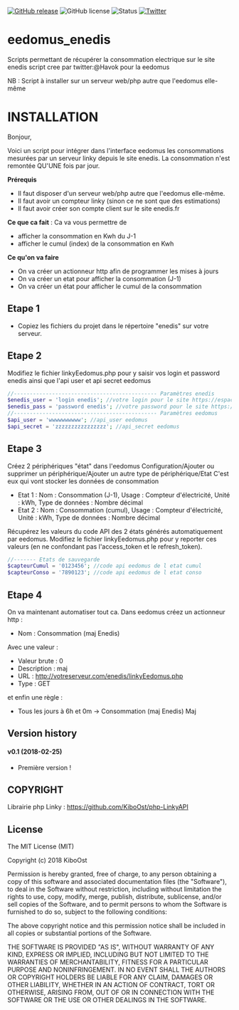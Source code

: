 [![GitHub release](https://img.shields.io/github/release/aussitot/eedomus_enedis.svg?style=flat-square)](https://github.com/aussitot/eedomus_enedis/releases)
![GitHub license](https://img.shields.io/github/license/aussitot/eedomus_enedis.svg?style=flat-square)
![Status](https://img.shields.io/badge/Status-beta-red.svg?style=flat-square)
[![Twitter](https://img.shields.io/badge/twitter-@havok-blue.svg?style=flat-square)](http://twitter.com/havok)
# eedomus_enedis
Scripts permettant de récupérer la consommation electrique sur le site enedis
script cree par twitter:@Havok pour la eedomus

NB : Script à installer sur un serveur web/php autre que l'eedomus elle-même

# INSTALLATION
Bonjour,

Voici un  script pour intégrer dans l'interface eedomus les consommations mesurées par un serveur linky depuis le site enedis.
La consommation n'est remontée QU'UNE fois par jour.

**Prérequis**
- Il faut disposer d'un serveur web/php autre que l'eedomus elle-même.  
- Il faut avoir un compteur linky (sinon ce ne sont que des estimations)
- Il faut avoir créer son compte client sur le site enedis.fr

**Ce que ca fait** : Ca va vous permettre de
- afficher la consommation en Kwh du J-1
- afficher le cumul (index) de la consommation en Kwh

**Ce qu'on va faire**
- On va créer un actionneur http afin de programmer les mises à jours
- On va créer un etat pour afficher la consommation (J-1)
- On va créer un état pour afficher le cumul de la consommation

## Etape 1
- Copiez les fichiers du projet dans le répertoire "enedis" sur votre serveur.

## Etape 2
Modifiez le fichier linkyEedomus.php pour y saisir vos login et password enedis ainsi que l'api user et api secret eedomus

```php
//--------------------------------------------- Paramètres enedis
$enedis_user = 'login enedis'; //votre login pour le site https://espace-client-particuliers.enedis.fr/group/espace-particuliers/accueil
$enedis_pass = 'password enedis'; //votre password pour le site https://espace-client-particuliers.enedis.fr/group/espace-particuliers/accueil
//--------------------------------------------- Paramètres eedomus
$api_user = 'wwwwwwwwww'; //api_user eedomus
$api_secret = 'zzzzzzzzzzzzzzzz'; //api_secret eedomus
```
## Etape 3
Créez 2 périphériques "état" dans l'eedomus Configuration/Ajouter ou supprimer un périphérique/Ajouter un autre type de périphérique/Etat
C'est eux qui vont stocker les données de consommation

- Etat 1 : Nom : Consommation (J-1), Usage : Compteur d'électricité, Unité : kWh, Type de données : Nombre décimal
- Etat 2 : Nom : Consommation (cumul), Usage : Compteur d'électricité, Unité : kWh, Type de données : Nombre décimal

Récupérez les valeurs du code API des 2 états générés automatiquement par eedomus.
Modifiez le fichier linkyEedomus.php pour y reporter ces valeurs (en ne confondant pas l'access_token et le refresh_token).
```PHP
//------- Etats de sauvegarde
$capteurCumul = '0123456'; //code api eedomus de l etat cumul
$capteurConso = '7890123'; //code api eedomus de l etat conso
```
## Etape 4
On va maintenant automatiser tout ca.
Dans eedomus créez un actionneur http :
- Nom : Consommation (maj Enedis)

Avec une valeur :
- Valeur brute : 0
- Description : maj
- URL : http://votreserveur.com/enedis/linkyEedomus.php
- Type : GET

et enfin une règle :
- Tous les jours à 6h et 0m -> Consommation (maj Enedis) Maj

## Version history

#### v0.1 (2018-02-25)
- Première version !

## COPYRIGHT
  Librairie php Linky : https://github.com/KiboOst/php-LinkyAPI

## License

The MIT License (MIT)

Copyright (c) 2018 KiboOst

Permission is hereby granted, free of charge, to any person obtaining a copy
of this software and associated documentation files (the "Software"), to deal
in the Software without restriction, including without limitation the rights
to use, copy, modify, merge, publish, distribute, sublicense, and/or sell
copies of the Software, and to permit persons to whom the Software is
furnished to do so, subject to the following conditions:

The above copyright notice and this permission notice shall be included in all
copies or substantial portions of the Software.

THE SOFTWARE IS PROVIDED "AS IS", WITHOUT WARRANTY OF ANY KIND, EXPRESS OR
IMPLIED, INCLUDING BUT NOT LIMITED TO THE WARRANTIES OF MERCHANTABILITY,
FITNESS FOR A PARTICULAR PURPOSE AND NONINFRINGEMENT. IN NO EVENT SHALL THE
AUTHORS OR COPYRIGHT HOLDERS BE LIABLE FOR ANY CLAIM, DAMAGES OR OTHER
LIABILITY, WHETHER IN AN ACTION OF CONTRACT, TORT OR OTHERWISE, ARISING FROM,
OUT OF OR IN CONNECTION WITH THE SOFTWARE OR THE USE OR OTHER DEALINGS IN THE
SOFTWARE.
